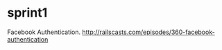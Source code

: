 sprint1
=======

Facebook Authentication. http://railscasts.com/episodes/360-facebook-authentication